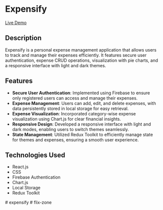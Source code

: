 # Expensify

[Live Demo](https://expensify-1.netlify.app/)

## Description
Expensify is a personal expense management application that allows users to track and manage their expenses efficiently. It features secure user authentication, expense CRUD operations, visualization with pie charts, and a responsive interface with light and dark themes.

## Features
- **Secure User Authentication**: Implemented using Firebase to ensure only registered users can access and manage their expenses.
- **Expense Management**: Users can add, edit, and delete expenses, with data persistently stored in local storage for easy retrieval.
- **Expense Visualization**: Incorporated category-wise expense visualization using Chart.js for clear financial insights.
- **Responsive Design**: Developed a responsive interface with light and dark modes, enabling users to switch themes seamlessly.
- **State Management**: Utilized Redux Toolkit to efficiently manage state for themes and expenses, ensuring a smooth user experience.

## Technologies Used
- React.js
- CSS
- Firebase Authentication
- Chart.js
- Local Storage
- Redux Toolkit

#   e x p e n s i f y  
 #   f l i x - z o n e  
 